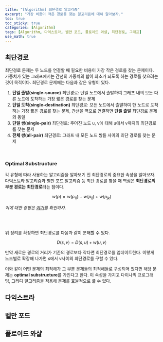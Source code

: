 ```yaml
---
title: "[Algorithm] 최단경로 알고리즘"
excerpt: "가장 비용이 적은 경로를 찾는 알고리즘에 대해 알아보자."
toc: true
toc_sticky: true
categories: [Algorithm]
tags: [Algorithm, 다익스트라, 벨만 포드, 플로이드 와샬, 최단경로, 그래프]
use_math: true
---
```


## 최단경로
최단경로 문제는 두 노드를 연결할 때 필요한 비용이 가장 작은 경로를 찾는 문제이다. 가중치가 있는 그래프에서는 간선의 가중치의 합이 최소가 되도록 하는 경로를 찾으려는 것이 목적이다. 최단경로 문제에는 다음과 같은 유형이 있다.

1. **단일 출발(single-source)** 최단경로: 단일 노드에서 출발하여 그래프 내의 모든 다른 노드에 도착하는 가장 짧은 경로를 찾는 문제
2. **단일 도착(single-destination)** 최단경로: 모든 노드에서 출발하여 한 노드로 도착하는 가장 짧은 경로를 찾는 문제, 간선을 역으로 연결하면 **단일 출발** 최단경로 문제와 동일
3. **단일 쌍(single-pair)** 최단경로: 주어진 노드 u, v에 대해 u에서 v까지의 최단경로를 찾는 문제
4. **전체 쌍(all-pair)** 최단경로: 그래프 내 모든 노드 쌍들 사이의 최단 경로를 찾는 문제

<br>

### Optimal Substructure
각 유형에 따라 사용하는 알고리즘을 알아보기 전 최단경로의 중요한 속성을 알아보자. <br>
다익스트라 알고리즘과 벨만 포드 알고리즘 등 최단 경로를 찾을 때 핵심은 **최단경로의 부분 경로는 최단경로**라는 점이다.

$$
w(p) = w(p_{1i}) + w(p_{ij}) + w(p_{jk})
$$

*이에 대한 증명은 [여기](http://www.problems.kr/03graph/shortest_path/index.html)를 확인하자.*

<br>
<br>

위 정리를 확장하면 최단경로를 다음과 같이 분해할 수 있다.

$$
D(s, v) = D(s, u) + w(u, v)
$$

만약 새로운 경로의 거리가 기존의 경로보다 작다면 최단경로를 업데이트한다. 이렇게 노드별로 확장해 나가면 $s$에서 $v$사이의 최단경로를 구할 수 있다.  

이와 같이 어떤 문제의 최적해가 그 부분 문제들의 최적해들로 구성되어 있다면 해당 문제는 **optimal substructure**를 가진다고 한다. 이 속성을 가지고 다이나믹 프로그래밍, 그리디 알고리즘을 적용해 문제를 효율적으로 풀 수 있다.

## 다익스트라

## 벨만 포드

## 플로이드 와샬